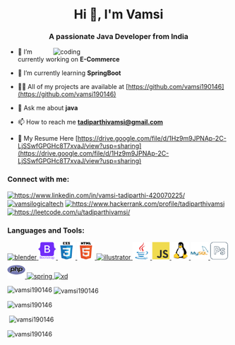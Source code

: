 <h1 align="center">Hi 👋, I'm Vamsi</h1>
<h3 align="center">A passionate Java Developer from India</h3>

<img align="right" alt="coding" width="400" src="https://user-images.githubusercontent.com/55389276/140866485-8fb1c876-9a8f-4d6a-98dc-08c4981eaf70.gif"/>


- 🔭 I’m currently working on **E-Commerce**


- 🌱 I’m currently learning **SpringBoot**

- 👨‍💻 All of my projects are available at [https://github.com/vamsi190146](https://github.com/vamsi190146)

- 💬 Ask me about **java**

- 📫 How to reach me **tadiparthivamsi@gmail.com**

- 📄 My Resume Here [https://drive.google.com/file/d/1Hz9m9JPNAp-2C-LjSSwfGPGHc8T7xvaJ/view?usp=sharing](https://drive.google.com/file/d/1Hz9m9JPNAp-2C-LjSSwfGPGHc8T7xvaJ/view?usp=sharing)

<h3 align="left">Connect with me:</h3>
<p align="left">
<a href="https://linkedin.com/in/https://www.linkedin.com/in/vamsi-tadiparthi-420070225/" target="blank"><img align="center" src="https://raw.githubusercontent.com/rahuldkjain/github-profile-readme-generator/master/src/images/icons/Social/linked-in-alt.svg" alt="https://www.linkedin.com/in/vamsi-tadiparthi-420070225/" height="30" width="40" /></a>
<a href="https://www.youtube.com/c/vamsilogicaltech" target="blank"><img align="center" src="https://raw.githubusercontent.com/rahuldkjain/github-profile-readme-generator/master/src/images/icons/Social/youtube.svg" alt="vamsilogicaltech" height="30" width="40" /></a>
<a href="https://www.hackerrank.com/https://www.hackerrank.com/profile/tadiparthivamsi" target="blank"><img align="center" src="https://raw.githubusercontent.com/rahuldkjain/github-profile-readme-generator/master/src/images/icons/Social/hackerrank.svg" alt="https://www.hackerrank.com/profile/tadiparthivamsi" height="30" width="40" /></a>
<a href="https://www.leetcode.com/https://leetcode.com/u/tadiparthivamsi/" target="blank"><img align="center" src="https://raw.githubusercontent.com/rahuldkjain/github-profile-readme-generator/master/src/images/icons/Social/leet-code.svg" alt="https://leetcode.com/u/tadiparthivamsi/" height="30" width="40" /></a>
</p>

<h3 align="left">Languages and Tools:</h3>
<p align="left"> <a href="https://www.blender.org/" target="_blank" rel="noreferrer"> <img src="https://download.blender.org/branding/community/blender_community_badge_white.svg" alt="blender" width="40" height="40"/> </a> <a href="https://getbootstrap.com" target="_blank" rel="noreferrer"> <img src="https://raw.githubusercontent.com/devicons/devicon/master/icons/bootstrap/bootstrap-plain-wordmark.svg" alt="bootstrap" width="40" height="40"/> </a> <a href="https://www.w3schools.com/css/" target="_blank" rel="noreferrer"> <img src="https://raw.githubusercontent.com/devicons/devicon/master/icons/css3/css3-original-wordmark.svg" alt="css3" width="40" height="40"/> </a> <a href="https://www.w3.org/html/" target="_blank" rel="noreferrer"> <img src="https://raw.githubusercontent.com/devicons/devicon/master/icons/html5/html5-original-wordmark.svg" alt="html5" width="40" height="40"/> </a> <a href="https://www.adobe.com/in/products/illustrator.html" target="_blank" rel="noreferrer"> <img src="https://www.vectorlogo.zone/logos/adobe_illustrator/adobe_illustrator-icon.svg" alt="illustrator" width="40" height="40"/> </a> <a href="https://www.java.com" target="_blank" rel="noreferrer"> <img src="https://raw.githubusercontent.com/devicons/devicon/master/icons/java/java-original.svg" alt="java" width="40" height="40"/> </a> <a href="https://developer.mozilla.org/en-US/docs/Web/JavaScript" target="_blank" rel="noreferrer"> <img src="https://raw.githubusercontent.com/devicons/devicon/master/icons/javascript/javascript-original.svg" alt="javascript" width="40" height="40"/> </a> <a href="https://www.linux.org/" target="_blank" rel="noreferrer"> <img src="https://raw.githubusercontent.com/devicons/devicon/master/icons/linux/linux-original.svg" alt="linux" width="40" height="40"/> </a> <a href="https://www.mysql.com/" target="_blank" rel="noreferrer"> <img src="https://raw.githubusercontent.com/devicons/devicon/master/icons/mysql/mysql-original-wordmark.svg" alt="mysql" width="40" height="40"/> </a> <a href="https://www.photoshop.com/en" target="_blank" rel="noreferrer"> <img src="https://raw.githubusercontent.com/devicons/devicon/master/icons/photoshop/photoshop-line.svg" alt="photoshop" width="40" height="40"/> </a> <a href="https://www.php.net" target="_blank" rel="noreferrer"> <img src="https://raw.githubusercontent.com/devicons/devicon/master/icons/php/php-original.svg" alt="php" width="40" height="40"/> </a> <a href="https://spring.io/" target="_blank" rel="noreferrer"> <img src="https://www.vectorlogo.zone/logos/springio/springio-icon.svg" alt="spring" width="40" height="40"/> </a> <a href="https://www.adobe.com/products/xd.html" target="_blank" rel="noreferrer"> <img src="https://cdn.worldvectorlogo.com/logos/adobe-xd.svg" alt="xd" width="40" height="40"/> </a> </p>

<p><img align="left" src="https://github-readme-stats.vercel.app/api/top-langs?username=vamsi190146&show_icons=true&locale=en&layout=compact" alt="vamsi190146" /></p>

<p>&nbsp;<img align="center" src="https://github-readme-stats.vercel.app/api?username=vamsi190146&show_icons=true&locale=en" alt="vamsi190146" /></p>

<p><img align="center" src="https://github-readme-streak-stats.herokuapp.com/?user=vamsi190146&" alt="vamsi190146" /></p>

<p>&nbsp;<img align="center" src="https://github-readme-stats.vercel.app/api?username=vamsi190146&show_icons=true&locale=en" alt="vamsi190146" /></p>

<p><img align="center" src="https://github-readme-streak-stats.herokuapp.com/?user=vamsi190146&" alt="vamsi190146" /></p>

